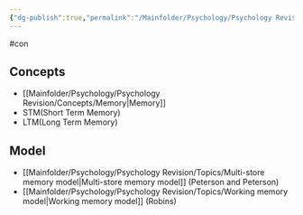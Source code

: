 ```yaml
---
{"dg-publish":true,"permalink":"/Mainfolder/Psychology/Psychology Revision/Topics/Models of memory/"}
---
```


#con 
## Concepts
- [[Mainfolder/Psychology/Psychology Revision/Concepts/Memory\|Memory]] 
- STM(Short Term Memory)
- LTM(Long Term Memory)

## Model
- [[Mainfolder/Psychology/Psychology Revision/Topics/Multi-store memory model\|Multi-store memory model]] (Peterson and Peterson)
- [[Mainfolder/Psychology/Psychology Revision/Topics/Working memory model\|Working memory model]]  (Robins)

